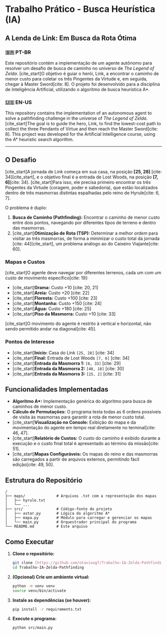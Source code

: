 # Trabalho Prático - Busca Heurística (IA)

## A Lenda de Link: Em Busca da Rota Ótima

### 🇧🇷 PT-BR

Este repositório contém a implementação de um agente autônomo para resolver um desafio de busca de caminho no universo de *The Legend of Zelda*. [cite_start]O objetivo é guiar o herói, Link, a encontrar o caminho de menor custo para coletar os três Pingentes da Virtude e, em seguida, chegar à Master Sword[cite: 8]. O projeto foi desenvolvido para a disciplina de Inteligência Artificial, utilizando o algoritmo de busca heurística A*.

### 🇺🇸 EN-US

This repository contains the implementation of an autonomous agent to solve a pathfinding challenge in the universe of *The Legend of Zelda*. [cite_start]The goal is to guide the hero, Link, to find the lowest-cost path to collect the three Pendants of Virtue and then reach the Master Sword[cite: 8]. This project was developed for the Artificial Intelligence course, using the A* heuristic search algorithm.

---

## O Desafio

[cite_start]A jornada de Link começa em sua casa, na posição **[25, 28]** [cite: 34][cite_start], e o objetivo final é a entrada de Lost Woods, na posição **[7, 6]**[cite: 34]. [cite_start]Para isso, ele precisa primeiro encontrar os três Pingentes da Virtude (coragem, poder e sabedoria), que estão localizados dentro de três masmorras distintas espalhadas pelo reino de Hyrule[cite: 6, 7].

O problema é duplo:
1.  **Busca de Caminho (Pathfinding):** Encontrar o caminho de menor custo entre dois pontos, navegando por diferentes tipos de terreno e dentro das masmorras.
2.  [cite_start]**Otimização de Rota (TSP):** Determinar a melhor *ordem* para visitar as três masmorras, de forma a minimizar o custo total da jornada [cite: 44][cite_start], um problema análogo ao do Caixeiro Viajante[cite: 60].

### Mapas e Custos

[cite_start]O agente deve navegar por diferentes terrenos, cada um com um custo de movimento específico[cite: 19]:

* [cite_start]**Grama:** Custo +10 [cite: 20, 21]
* [cite_start]**Areia:** Custo +20 [cite: 22]
* [cite_start]**Floresta:** Custo +100 [cite: 23]
* [cite_start]**Montanha:** Custo +150 [cite: 24]
* [cite_start]**Água:** Custo +180 [cite: 25]
* [cite_start]**Piso da Masmorra:** Custo +10 [cite: 33]

[cite_start]O movimento do agente é restrito à vertical e horizontal, não sendo permitido andar na diagonal[cite: 45].

### Pontos de Interesse

* [cite_start]**Início:** Casa do Link `[25, 28]` [cite: 34]
* [cite_start]**Final:** Entrada de Lost Woods `[7, 6]` [cite: 34]
* [cite_start]**Entrada da Masmorra 1:** `[6, 33]` [cite: 29]
* [cite_start]**Entrada da Masmorra 2:** `[40, 18]` [cite: 30]
* [cite_start]**Entrada da Masmorra 3:** `[25, 2]` [cite: 31]

## Funcionalidades Implementadas

* **Algoritmo A\*:** Implementação genérica do algoritmo para busca de caminhos de menor custo.
* **Cálculo de Permutações:** O programa testa todas as 6 ordens possíveis de visita às masmorras para garantir a rota de menor custo total.
* [cite_start]**Visualização no Console:** Exibição do mapa e da movimentação do agente em tempo real diretamente no terminal[cite: 46, 47].
* [cite_start]**Relatório de Custos:** O custo do caminho é exibido durante a execução e o custo final total é apresentado ao término da missão[cite: 51].
* [cite_start]**Mapas Configuráveis:** Os mapas do reino e das masmorras são carregados a partir de arquivos externos, permitindo fácil edição[cite: 49, 50].

## Estrutura do Repositório

```
/
├── maps/              # Arquivos .txt com a representação dos mapas
│   ├── hyrule.txt
│   └── ...
├── src/               # Código-fonte do projeto
│   ├── astar.py       # Lógica do algoritmo A*
│   ├── mapa.py        # Módulo para carregar e gerenciar os mapas
│   └── main.py        # Orquestrador principal do programa
└── README.md          # Este arquivo
```

## Como Executar

1.  **Clone o repositório:**
    ```bash
    git clone [https://github.com/otavioagf/Trabalho-IA-Zelda-Pathfinding.git](https://github.com/otavioagf/Trabalho-IA-Zelda-Pathfinding.git)
    cd Trabalho-IA-Zelda-Pathfinding
    ```

2.  **(Opcional) Crie um ambiente virtual:**
    ```bash
    python -m venv venv
    source venv/bin/activate
    ```

3.  **Instale as dependências (se houver):**
    ```bash
    pip install -r requirements.txt
    ```

4.  **Execute o programa:**
    ```bash
    python src/main.py
    ```
